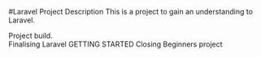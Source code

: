 #Laravel Project Description
This is a project to gain an understanding to Laravel.

Project build.  
Finalising Laravel GETTING STARTED
Closing Beginners project
